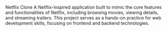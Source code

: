 Netflix Clone
A Netflix-inspired application built to mimic the core features and functionalities of Netflix, including browsing movies, viewing details, and streaming trailers. This project serves as a hands-on practice for web development skills, focusing on frontend and backend technologies.
